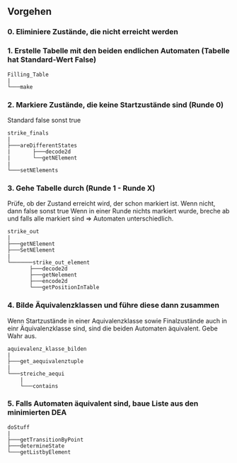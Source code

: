 ## Vorgehen

### 0. Eliminiere Zustände, die nicht erreicht werden 


### 1. Erstelle Tabelle mit den beiden endlichen Automaten (Tabelle hat Standard-Wert False)
```
Filling_Table
|
└───make
```
### 2. Markiere Zustände, die keine Startzustände sind (Runde 0)
Standard false sonst true

```
strike_finals
|
├───areDifferentStates
|	    ├───decode2d
|	    └──getNElement
|
└───setNElements
```

### 3. Gehe Tabelle durch (Runde 1 - Runde X)
Prüfe, ob der Zustand erreicht wird, der schon markiert ist. Wenn nicht, dann false sonst true
Wenn in einer Runde nichts markiert wurde, breche ab und falls alle markiert sind => Automaten unterschiedlich.

```
strike_out
|
├───getNElement
├───SetNElement
|
└───────strike_out_element
	   ├───decode2d
	   ├───getNelement
	   ├───encode2d
	   └───getPositionInTable
```

### 4. Bilde Äquivalenzklassen und führe diese dann zusammen
Wenn Startzustände in einer Aquivalenzklasse sowie Finalzustände auch in einr Äquivalenzklasse sind, sind die beiden Automaten
äquivalent. Gebe Wahr aus.

```
aquievalenz_klasse_bilden
|
├───get_aequivalenztuple
|
└───streiche_aequi
	|
	└───contains
 ```
### 5. Falls Automaten äquivalent sind, baue Liste aus den minimierten DEA
 
 ```
doStuff
|
├───getTransitionByPoint	
├───determineState
└───getListbyElement
 ```
